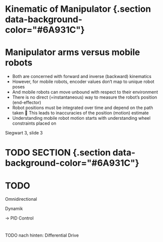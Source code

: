# Kinematic of Manipulator {.section data-background-color="#6A931C"}

# Manipulator arms versus mobile robots

*  Both are concerned with forward and inverse (backward) kinematics
* However, for mobile robots, encoder values don‘t map to unique robot poses
* And mobile robots can move unbound with respect to their environment
* There is no direct (=instantaneous) way to measure the robot’s position (end-effector)
* Robot positions must be integrated over time and depend on the path taken  This leads to inaccuracies of the position (motion) estimate
* Understanding mobile robot motion starts with understanding wheel constraints placed on

Siegwart 3, slide 3

# TODO SECTION {.section data-background-color="#6A931C"}


# TODO

Omnidirectional 

Dynamik



-> PID Control

# 

TODO nach hinten: Differential Drive